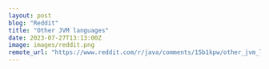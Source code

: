 ```yaml
---
layout: post
blog: "Reddit"
title: "Other JVM languages"
date: 2023-07-27T13:13:00Z
image: images/reddit.png
remote_url: "https://www.reddit.com/r/java/comments/15b1kpw/other_jvm_languages/"
---
```

